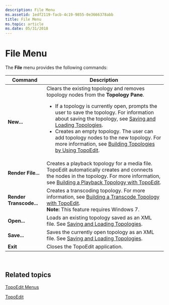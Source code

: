 ```yaml
---
description: File Menu
ms.assetid: 1edf2119-facb-4c19-9855-0e3666378abb
title: File Menu
ms.topic: article
ms.date: 05/31/2018
---
```


# File Menu

The **File** menu provides the following commands:




| Command | Description | 
|---------|-------------|
| <strong>New...</strong> | Clears the existing topology and removes topology nodes from the <strong>Topology Pane</strong>.<br /><ul><li>If a topology is currently open, prompts the user to save the topology. For information about saving the topology, see <a href="saving-and-loading-topologies.md">Saving and Loading Topologies</a>.<br /></li><li>Creates an empty topology. The user can add topology nodes to the new topology. For more information, see <a href="building-topologies-by-using-topoedit.md">Building Topologies by Using TopoEdit</a>.<br /></li></ul> | 
| <strong>Render File...</strong> | Creates a playback topology for a media file. TopoEdit automatically creates and connects the nodes in the topology. For more information, see <a href="building-a-playback-topology-with-topoedit.md">Building a Playback Topology with TopoEdit</a>. | 
| **Render Transcode...** | Creates a transcoding topology. For more information, see [Building a Transcode Topology with TopoEdit](building-a-transcode-topology-with-topoedit.md).<br> **Note:** This feature requires Windows 7.<br> | 
| <strong>Open...</strong> | Loads an existing topology saved as an XML file. See <a href="saving-and-loading-topologies.md">Saving and Loading Topologies</a>. | 
| <strong>Save...</strong> | Saves the currently open topology as an XML file. See <a href="saving-and-loading-topologies.md">Saving and Loading Topologies</a>. | 
| <strong>Exit</strong> | Closes the TopoEdit application. | 




 

## Related topics

<dl> <dt>

[TopoEdit Menus](topoedit-menus.md)
</dt> <dt>

[TopoEdit](topoedit.md)
</dt> </dl>

 

 




